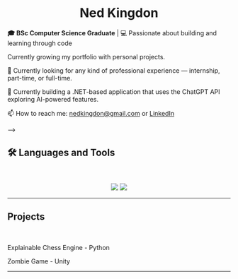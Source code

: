 <h1 align="center">
    Ned Kingdon
</h1>

<p>
  <strong>🎓 BSc Computer Science Graduate</strong> | 💻 Passionate about building and learning through code
</p>

<p>
  Currently growing my portfolio with personal projects.
</p>

<p>
  💼 Currently looking for any kind of professional experience — internship, part-time, or full-time.
</p>

<p>
  🚀 Currently building a .NET-based application that uses the ChatGPT API exploring AI-powered features.
</p>

<p>
  📫 How to reach me: <a href="mailto:nedkingdon@gmail.com">nedkingdon@gmail.com</a> or <a href="https://www.linkedin.com/in/ned-kingdon-374a55335">LinkedIn</a>
</p>
-->


## 🛠️ Languages and Tools

<br>

<p align="center">
  <img src="https://skillicons.dev/icons?i=java,mongodb,python,c#,sql" />
  <img src="https://skillicons.dev/icons?i=html,css,git" />
</p>

<hr>

## Projects
<br>

Explainable Chess Engine - Python

Zombie Game - Unity

<hr>
